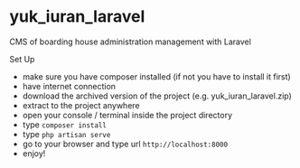 # yuk_iuran_laravel
CMS of boarding house administration management with Laravel

Set Up
<ul>
  <li>make sure you have composer installed (if not you have to install it first)
  <li>have internet connection</li>
  <li>download the archived version of the project (e.g. yuk_iuran_laravel.zip)</li>
  <li>extract to the project anywhere</li>
  <li>open your console / terminal inside the project directory</li>
  <li>type <code>composer install</code></li>
  <li>type <code>php artisan serve</code></li>
  <li>go to your browser and type url <code>http://localhost:8000</code></li>
  <li>enjoy!</li>
</ul>
